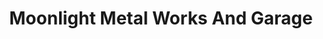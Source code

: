---
title: "Moonlight Metal Works And Garage"
url: /gbarnga/moonlight-metal-works-and-garage/
shop: Autowerkstatt
---